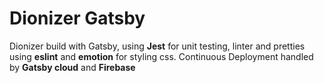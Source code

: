 
# Dionizer Gatsby

Dionizer build with Gatsby, using **Jest** for unit testing, linter and pretties using **eslint** and **emotion** for styling css. Continuous Deployment handled by **Gatsby cloud** and **Firebase**
